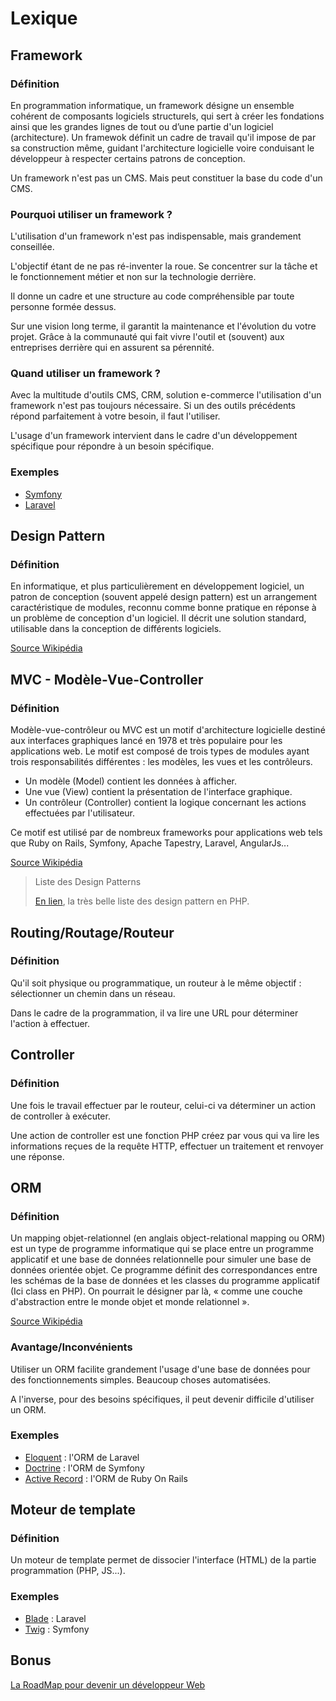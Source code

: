 # Lexique

## Framework

### Définition
En programmation informatique, un framework désigne un ensemble cohérent de composants logiciels structurels, qui sert à créer les fondations ainsi que les grandes lignes de tout ou d’une partie d'un logiciel (architecture). 
Un framewok définit un cadre de travail qu'il impose de par sa construction même, guidant l'architecture logicielle voire conduisant le développeur à respecter certains patrons de conception.
 
Un framework n'est pas un CMS. Mais peut constituer la base du code d'un CMS.

### Pourquoi utiliser un framework ?
L'utilisation d'un framework n'est pas indispensable, mais grandement conseillée.

L'objectif étant de ne pas ré-inventer la roue. Se concentrer sur la tâche et le fonctionnement métier et non sur la technologie derrière.

Il donne un cadre et une structure au code compréhensible par toute personne formée dessus.

Sur une vision long terme, il garantit la maintenance et l'évolution du votre projet. Grâce à la communauté qui fait vivre l'outil et (souvent) aux entreprises derrière qui en assurent sa pérennité.

### Quand utiliser un framework ?

Avec la multitude d'outils CMS, CRM, solution e-commerce l'utilisation d'un framework n'est pas toujours nécessaire.
Si un des outils précédents répond parfaitement à votre besoin, il faut l'utiliser.

L'usage d'un framework intervient dans le cadre d'un développement spécifique pour répondre à un besoin spécifique.

### Exemples

- [Symfony](https://symfony.com/)
- [Laravel](https://laravel.com/)

## Design Pattern

### Définition

En informatique, et plus particulièrement en développement logiciel, un patron de conception (souvent appelé design pattern) est un arrangement caractéristique de modules, reconnu comme bonne pratique en réponse à un problème de conception d'un logiciel. Il décrit une solution standard, utilisable dans la conception de différents logiciels.

[Source Wikipédia](https://fr.wikipedia.org/wiki/Patron_de_conception)

## MVC - Modèle-Vue-Controller

### Définition

Modèle-vue-contrôleur ou MVC est un motif d'architecture logicielle destiné aux interfaces graphiques lancé en 1978 et très populaire pour les applications web. Le motif est composé de trois types de modules ayant trois responsabilités différentes : les modèles, les vues et les contrôleurs.
- Un modèle (Model) contient les données à afficher.
- Une vue (View) contient la présentation de l'interface graphique.
- Un contrôleur (Controller) contient la logique concernant les actions effectuées par l'utilisateur.

Ce motif est utilisé par de nombreux frameworks pour applications web tels que Ruby on Rails, Symfony, Apache Tapestry, Laravel, AngularJs...

[Source Wikipédia](https://fr.wikipedia.org/wiki/Mod%C3%A8le-vue-contr%C3%B4leur)

> Liste des Design Patterns
>
> [En lien](https://github.com/domnikl/DesignPatternsPHP), la très belle liste des design pattern en PHP.

## Routing/Routage/Routeur

### Définition
Qu'il soit physique ou programmatique, un routeur à le même objectif : sélectionner un chemin dans un réseau.

Dans le cadre de la programmation, il va lire une URL pour déterminer l'action à effectuer.

## Controller

### Définition

Une fois le travail effectuer par le routeur, celui-ci va déterminer un action de controller à exécuter.

Une action de controller est une fonction PHP créez par vous qui va lire les informations reçues de la requête HTTP, effectuer un traitement et renvoyer une réponse.

## ORM

### Définition

Un mapping objet-relationnel (en anglais object-relational mapping ou ORM) est un type de programme informatique qui se place entre un programme applicatif et une base de données relationnelle pour simuler une base de données orientée objet. 
Ce programme définit des correspondances entre les schémas de la base de données et les classes du programme applicatif (Ici class en PHP). 
On pourrait le désigner par là, « comme une couche d'abstraction entre le monde objet et monde relationnel ». 

[Source Wikipédia](https://fr.wikipedia.org/wiki/Mapping_objet-relationnel)

### Avantage/Inconvénients

Utiliser un ORM facilite grandement l'usage d'une base de données pour des fonctionnements simples. Beaucoup choses automatisées.

A l'inverse, pour des besoins spécifiques, il peut devenir difficile d'utiliser un ORM.
 

### Exemples

- [Eloquent](https://laravel.com/docs/5.7/eloquent) : l'ORM de Laravel
- [Doctrine](https://www.doctrine-project.org/) : l'ORM de Symfony
- [Active Record](https://guides.rubyonrails.org/active_record_basics.html) : l'ORM de Ruby On Rails


## Moteur de template

### Définition

Un moteur de template permet de dissocier l'interface (HTML) de la partie programmation (PHP, JS...).

### Exemples

- [Blade](https://laravel.com/docs/5.8/blade) : Laravel
- [Twig](https://twig.symfony.com/) : Symfony


## Bonus

[La RoadMap pour devenir un développeur Web](https://github.com/kamranahmedse/developer-roadmap)